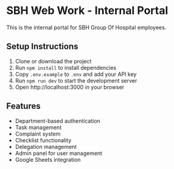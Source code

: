 # SBH Web Work - Internal Portal

This is the internal portal for SBH Group Of Hospital employees.

## Setup Instructions

1. Clone or download the project
2. Run `npm install` to install dependencies
3. Copy `.env.example` to `.env` and add your API key
4. Run `npm run dev` to start the development server
5. Open http://localhost:3000 in your browser

## Features

- Department-based authentication
- Task management
- Complaint system
- Checklist functionality
- Delegation management
- Admin panel for user management
- Google Sheets integration